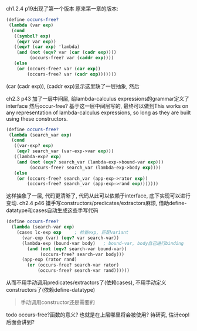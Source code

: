ch1.2.4 p19出现了第一个版本
原来第一章的版本:
```scheme
(define occurs-free?
 (lambda (var exp)
  (cond
   ((symbol? exp)
    (eqv? var exp))
   ((eqv? (car exp) 'lambda)
    (and (not (eqv? var (car (cadr exp))))
         (occurs-free? var (caddr exp))))
   (else
    (or (occurs-free? var (car exp))
        (occurs-free? var (cadr exp)))))))
```
(car (cadr exp)), (caddr exp)显示这里缺了一层抽象, 然后

ch2.3 p43
加了一层中间层, 给lambda-calculus expressions的grammar定义了interface
然后occur-free? 基于这一层中间层写的, 最终可以做到This works on any representation of lambda-calculus expressions, so long as they are built using these constructors.
```scheme
(define occurs-free?
 (lambda (search_var exp)
  (cond
   ((var-exp? exp)
    (eqv? search_var (var-exp->var exp)))
   ((lambda-exp? exp)
    (and (not (eqv? search_var (lambda-exp->bound-var exp)))
         (occurs-free? search_var (lambda-exp->body exp))))
   (else
    (or (occurs-free? search_var (app-exp->rator exp))
        (occurs-free? search_var (app-exp->rand exp)))))))
```
这样抽象了一层, 代码更清晰了, 代码从此可以依赖于interface, 底下实现可以进行变动.
ch2.4 p46
嫌手写constructors/predicates/extractors麻烦, 借助define-datatype和cases自动生成这些手写代码
```scheme
(define occurs-free?
  (lambda (search-var exp) 
    (cases lc-exp exp     ; 检查exp, 匹配variant
      (var-exp (var) (eqv? var search-var)) 
      (lambda-exp (bound-var body)   ; bound-var, body自己进行binding
        (and (not (eqv? search-var bound-var)) 
             (occurs-free? search-var body))) 
      (app-exp (rator rand) 
        (or (occurs-free? search-var rator) 
            (occurs-free? search-var rand))))))
```
从而不用手动调用predicates/extractors了(依赖cases), 不用手动定义constructors了(依赖define-datatype)
> 手动调用constructor还是需要的


todo occurs-free?函数的意义? 也就是在上层哪里将会被使用? 待研究, 估计eopl后面会讲到?